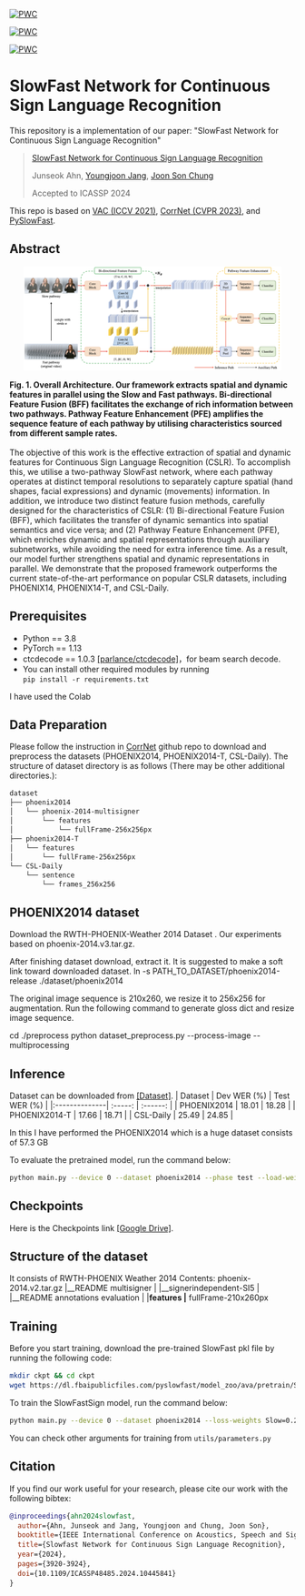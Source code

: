 [![PWC](https://img.shields.io/endpoint.svg?url=https://paperswithcode.com/badge/slowfast-network-for-continuous-sign-language/sign-language-recognition-on-csl-daily)](https://paperswithcode.com/sota/sign-language-recognition-on-csl-daily?p=slowfast-network-for-continuous-sign-language)

[![PWC](https://img.shields.io/endpoint.svg?url=https://paperswithcode.com/badge/slowfast-network-for-continuous-sign-language/sign-language-recognition-on-rwth-phoenix)](https://paperswithcode.com/sota/sign-language-recognition-on-rwth-phoenix?p=slowfast-network-for-continuous-sign-language)

[![PWC](https://img.shields.io/endpoint.svg?url=https://paperswithcode.com/badge/slowfast-network-for-continuous-sign-language/sign-language-recognition-on-rwth-phoenix-1)](https://paperswithcode.com/sota/sign-language-recognition-on-rwth-phoenix-1?p=slowfast-network-for-continuous-sign-language)

# SlowFast Network for Continuous Sign Language Recognition

This repository is a implementation of our paper: "SlowFast Network for Continuous Sign Language Recognition"

> [SlowFast Network for Continuous Sign Language Recognition](https://ieeexplore.ieee.org/abstract/document/10445841/)
>
> Junseok Ahn, [Youngjoon Jang](https://art-jang.github.io/), [Joon Son Chung](https://mm.kaist.ac.kr/joon/)
>
> Accepted to ICASSP 2024

This repo is based on [VAC (ICCV 2021)](https://github.com/ycmin95/VAC_CSLR), [CorrNet (CVPR 2023)](https://github.com/hulianyuyy/CorrNet), and [PySlowFast](https://github.com/facebookresearch/SlowFast).

## Abstract
<p align='center'>
  <img width='90%' src='./framework.png'/>
</p>
  <b>
Fig. 1. Overall Architecture. Our framework extracts spatial and dynamic features in parallel using the Slow and Fast pathways. Bi-directional Feature Fusion (BFF) facilitates the exchange of rich information between two pathways. Pathway Feature Enhancement (PFE) amplifies the sequence feature of each pathway by utilising characteristics sourced from different sample rates. 
</b>
<br /> <br />
The objective of this work is the effective extraction of spatial and dynamic features for Continuous Sign Language Recognition (CSLR). To accomplish this, we utilise a two-pathway SlowFast network, where each pathway operates at distinct temporal resolutions to separately capture spatial (hand shapes, facial expressions) and dynamic (movements) information. In addition, we introduce two distinct feature fusion methods, carefully designed for the characteristics of CSLR: (1) Bi-directional Feature Fusion (BFF), which facilitates the transfer of dynamic semantics into spatial semantics and vice versa; and (2) Pathway Feature Enhancement (PFE), which enriches dynamic and spatial representations through auxiliary subnetworks, while avoiding the need for extra inference time. As a result, our model further strengthens spatial and dynamic representations in parallel. We demonstrate that the proposed framework outperforms the current state-of-the-art performance on popular CSLR datasets, including PHOENIX14, PHOENIX14-T, and CSL-Daily.

## Prerequisites
- Python == 3.8
- PyTorch == 1.13
- ctcdecode == 1.0.3 [[parlance/ctcdecode]](https://github.com/parlance/ctcdecode)，for beam search decode.
- You can install other required modules by running  
  `pip install -r requirements.txt`

I have used the Colab

## Data Preparation
Please follow the instruction in [CorrNet](https://github.com/hulianyuyy/CorrNet) github repo to download and preprocess the datasets (PHOENIX2014, PHOENIX2014-T, CSL-Daily).
The structure of dataset directory is as follows (There may be other additional directories.):
```
dataset
├── phoenix2014
│   └── phoenix-2014-multisigner
│       └── features
│           └── fullFrame-256x256px
├── phoenix2014-T
│   └── features
│       └── fullFrame-256x256px
└── CSL-Daily
    └── sentence
        └── frames_256x256
```
## PHOENIX2014 dataset
Download the RWTH-PHOENIX-Weather 2014 Dataset . Our experiments based on phoenix-2014.v3.tar.gz.

After finishing dataset download, extract it. It is suggested to make a soft link toward downloaded dataset.
ln -s PATH_TO_DATASET/phoenix2014-release ./dataset/phoenix2014

The original image sequence is 210x260, we resize it to 256x256 for augmentation. Run the following command to generate gloss dict and resize image sequence.

cd ./preprocess
python dataset_preprocess.py --process-image --multiprocessing

## Inference
Dataset can be downloaded from  [[Dataset]](https://www-i6.informatik.rwth-aachen.de/~koller/RWTH-PHOENIX/).
| Dataset       | Dev WER (%) | Test WER (%) |
|:--------------| :-----: | :------: |
| PHOENIX2014   | 18.01 | 18.28 |
| PHOENIX2014-T | 17.66 | 18.71 |
| CSL-Daily     | 25.49 | 24.85 |

In this I have performed the PHOENIX2014 which is a huge dataset consists of 57.3 GB

To evaluate the pretrained model, run the command below:
```bash
python main.py --device 0 --dataset phoenix2014 --phase test --load-weights ./best_checkpoints/phoenix2014_dev_18.01_test_18.28.pt --work-dir ./work_dir/phoenix2014_test/
```
## Checkpoints
Here is the Checkpoints link [[Google Drive]](https://drive.google.com/drive/folders/1kAZprB3_DrCQwIGyfM0AbnSpL8u8Van7).

## Structure of the dataset

It consists of 
RWTH-PHOENIX Weather 2014 Contents:
phoenix-2014.v2.tar.gz
|__README
   multisigner
   |
   |__signerindependent-SI5
      |
      |__README
         annotations
         evaluation
         |
         |__features
            |__ fullFrame-210x260px
## Training 
Before you start training, download the pre-trained SlowFast pkl file by running the following code:
```bash
mkdir ckpt && cd ckpt
wget https://dl.fbaipublicfiles.com/pyslowfast/model_zoo/ava/pretrain/SLOWFAST_64x2_R101_50_50.pkl
```

To train the SlowFastSign model, run the command below:
```bash
python main.py --device 0 --dataset phoenix2014 --loss-weights Slow=0.25 Fast=0.25 --work-dir ./work_dir/phoenix2014/
```
You can check other arguments for training from `utils/parameters.py`

## Citation
If you find our work useful for your research, please cite our work with the following bibtex:

```bibtex
@inproceedings{ahn2024slowfast,
  author={Ahn, Junseok and Jang, Youngjoon and Chung, Joon Son},
  booktitle={IEEE International Conference on Acoustics, Speech and Signal Processing}, 
  title={Slowfast Network for Continuous Sign Language Recognition}, 
  year={2024},
  pages={3920-3924},
  doi={10.1109/ICASSP48485.2024.10445841}
}
```

